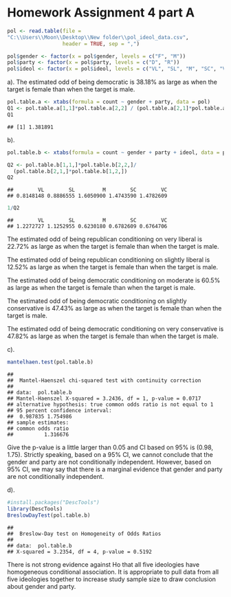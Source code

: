 Homework Assignment 4 part A
================

``` r
pol <- read.table(file = 
"C:\\Users\\Moon\\Desktop\\New folder\\pol_ideol_data.csv", 
                  header = TRUE, sep = ",")

pol$gender <- factor(x = pol$gender, levels = c("F", "M"))
pol$party <- factor(x = pol$party, levels = c("D", "R"))
pol$ideol <- factor(x = pol$ideol, levels = c("VL", "SL", "M", "SC", "VC"))
```

a). The estimated odd of being democratic is 38.18% as large as when the
target is female than when the target is male.

``` r
pol.table.a <- xtabs(formula = count ~ gender + party, data = pol)
Q1 <- pol.table.a[1,1]*pol.table.a[2,2] / (pol.table.a[2,1]*pol.table.a[1,2])
Q1
```

    ## [1] 1.381891

b).

``` r
pol.table.b <- xtabs(formula = count ~ gender + party + ideol, data = pol)

Q2 <- pol.table.b[1,1,]*pol.table.b[2,2,]/ 
  (pol.table.b[2,1,]*pol.table.b[1,2,])
Q2
```

    ##        VL        SL         M        SC        VC 
    ## 0.8148148 0.8886555 1.6050900 1.4743590 1.4782609

``` r
1/Q2
```

    ##        VL        SL         M        SC        VC 
    ## 1.2272727 1.1252955 0.6230180 0.6782609 0.6764706

The estimated odd of being republican conditioning on very liberal is
22.72% as large as when the target is female than when the target is
male.

The estimated odd of being republican conditioning on slightly liberal
is 12.52% as large as when the target is female than when the target is
male.

The estimated odd of being democratic conditioning on moderate is 60.5%
as large as when the target is female than when the target is male.

The estimated odd of being democratic conditioning on slightly
conservative is 47.43% as large as when the target is female than when
the target is male.

The estimated odd of being democratic conditioning on very conservative
is 47.82% as large as when the target is female than when the target is
male.

c).

``` r
mantelhaen.test(pol.table.b)
```

    ## 
    ##  Mantel-Haenszel chi-squared test with continuity correction
    ## 
    ## data:  pol.table.b
    ## Mantel-Haenszel X-squared = 3.2436, df = 1, p-value = 0.0717
    ## alternative hypothesis: true common odds ratio is not equal to 1
    ## 95 percent confidence interval:
    ##  0.987835 1.754986
    ## sample estimates:
    ## common odds ratio 
    ##          1.316676

Give the p-value is a little larger than 0.05 and CI based on 95% is
(0.98, 1.75). Strictly speaking, based on a 95% CI, we cannot conclude
that the gender and party are not conditionally independent. However,
based on 95% CI, we may say that there is a marginal evidence that
gender and party are not conditionally independent.

d).

``` r
#install.packages("DescTools")
library(DescTools)
BreslowDayTest(pol.table.b)
```

    ## 
    ##  Breslow-Day test on Homogeneity of Odds Ratios
    ## 
    ## data:  pol.table.b
    ## X-squared = 3.2354, df = 4, p-value = 0.5192

There is not strong evidence against Ho that all five ideologies have
homogeneous conditional association. It is appropriate to pull data from
all five ideologies together to increase study sample size to draw
conclusion about gender and party.
